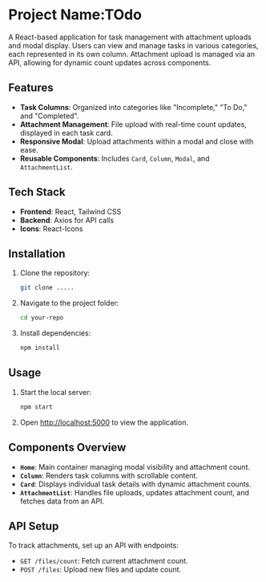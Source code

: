 # Project Name:TOdo

A React-based application for task management with attachment uploads and modal display. Users can view and manage tasks in various categories, each represented in its own column. Attachment upload is managed via an API, allowing for dynamic count updates across components.

## Features

- **Task Columns**: Organized into categories like "Incomplete," "To Do," and "Completed".
- **Attachment Management**: File upload with real-time count updates, displayed in each task card.
- **Responsive Modal**: Upload attachments within a modal and close with ease.
- **Reusable Components**: Includes `Card`, `Column`, `Modal`, and `AttachmentList`.

## Tech Stack

- **Frontend**: React, Tailwind CSS
- **Backend**: Axios for API calls
- **Icons**: React-Icons

## Installation

1. Clone the repository:
   ```bash
   git clone .....
   ```
2. Navigate to the project folder:
   ```bash
   cd your-repo
   ```
3. Install dependencies:
   ```bash
   npm install
   ```

## Usage

1. Start the local server:
   ```bash
   npm start
   ```
2. Open [http://localhost:5000](http://localhost:5000) to view the application.

## Components Overview

- **`Home`**: Main container managing modal visibility and attachment count.
- **`Column`**: Renders task columns with scrollable content.
- **`Card`**: Displays individual task details with dynamic attachment counts.
- **`AttachmentList`**: Handles file uploads, updates attachment count, and fetches data from an API.

## API Setup

To track attachments, set up an API with endpoints:
- `GET /files/count`: Fetch current attachment count.
- `POST /files`: Upload new files and update count.
